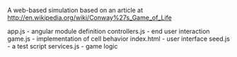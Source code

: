 A web-based simulation based on an article at
http://en.wikipedia.org/wiki/Conway%27s_Game_of_Life

app.js - angular module definition
controllers.js - end user interaction
game.js - implementation of cell behavior
index.html - user interface
seed.js - a test script
services.js - game logic
